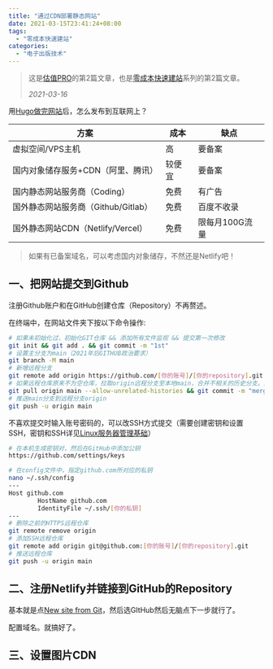```yaml
---
title: "通过CDN部署静态网站"
date: 2021-03-15T23:41:24+08:00
tags:
  - "零成本快速建站"
categories:
  - "电子出版技术"
---
```


> 这是[估值PRO](guzhi.pro)的第2篇文章，也是[零成本快速建站](/tags/零成本快速建站/)系列的第2篇文章。
>
> *2021-03-16*

用[Hugo做完网站](../用静态网站生成器HUGO/)后，怎么发布到互联网上？

| 方案                                | 成本   | 缺点           |
| ----------------------------------- | ------ | -------------- |
| 虚拟空间/VPS主机                    | 高     | 要备案         |
| 国内对象储存服务+CDN（阿里、腾讯）  | 较便宜 | 要备案         |
| 国内静态网站服务商（Coding）        | 免费   | 有广告         |
| 国外静态网站服务商（Github/Gitlab） | 免费   | 百度不收录     |
| 国外静态网站CDN（Netlify/Vercel）   | 免费   | 限每月100G流量 |

> 如果有已备案域名，可以考虑国内对象储存，不然还是Netlify吧！

<!--more-->

## 一、把网站提交到Github

注册Github账户和在GitHub创建仓库（Repository）不再赘述。

在终端中，在网站文件夹下按以下命令操作:

```bash
# 如果未初始化过，初始化GIT仓库 && 添加所有文件监视 && 提交第一次修改
git init && git add . && git commit -m "1st"
# 设置主分支为main（2021年后GITHUB政治要求）
git branch -M main
# 新增远程分支
git remote add origin https://github.com/[你的账号]/[你的repository].git
# 如果远程仓库原来不为空仓库，拉取origin远程分支至本地main，合并不相关的历史分支。如果为空，忽略
git pull origin main --allow-unrelated-histories && git commit -m "merge remote"  
# 推送main分支到远程分支origin
git push -u origin main
```

不喜欢提交时输入账号密码的，可以改SSH方式提交（需要创建密钥和设置SSH，密钥和SSH详见[Linux服务器管理基础](../Linux服务器管理基础/)）

```bash
# 在本机生成密钥对，然后在GitHub中添加公钥
https://github.com/settings/keys

# 在config文件中，指定github.com所对应的私钥
nano ~/.ssh/config
---
Host github.com
        HostName github.com
        IdentityFile ~/.ssh/[你的私钥]
---        
# 删除之前的HTTPS远程仓库
git remote remove origin 
# 添加SSH远程仓库
git remote add origin git@github.com:[你的账号]/[你的repository].git
# 推送远程仓库
git push -u origin main
```

## 二、注册Netlify并链接到GitHub的Repository

基本就是点[New site from Git](https://app.netlify.com/start)，然后选GItHub然后无脑点下一步就行了。

配置域名。就搞好了。

## 三、设置图片CDN





